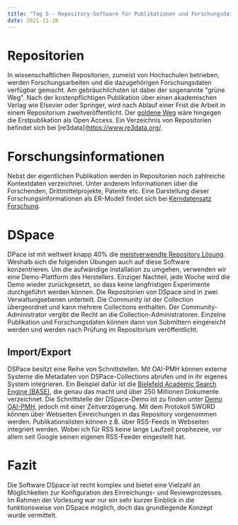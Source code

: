 ```yaml
---
title: "Tag 5 - Repository-Software für Publikationen und Forschungsdatenn"
date: 2021-11-18
---
```



# Repositorien
In wissenschaftlichen Repositorien, zumeist von Hochschulen betrieben, werden Forschungsarbeiten und die dazugehörigen Forschungsdaten verfügbar gemacht. Am gebräuchlichsten ist dabei der sogenannte "grüne Weg". Nach der kostenpflichtigen Publikation über einen akademischen Verlag wie Elsevier oder Springer, wird nach Ablauf einer Frist die Arbeit in einem Repositorium zweitveröffentlicht. Der [goldene Weg](https://www.hbz.uzh.ch/de/open-access-und-open-science/grundlagen-hintergruende/oa-grundlagen/goldener-gruener-weg-zu-OA.html) wäre hingegen die Erstpublikation als Open Access. 
Ein Verzeichnis von Repositorien befindet sich bei [re3data](https://www.re3data.org/. 

# Forschungsinformationen
Nebst der eigentlichen Publikation werden in Repositorien noch zahlreiche Kontextdaten verzeichnet. Unter anderem Informationen über die Forschenden, Drittmittelprojekte, Patente etc. Eine Darstellung dieser Forschungsinformationen als ER-Modell findet sich bei [Kerndatensatz Forschung](https://kerndatensatz-forschung.de/version1/technisches_datenmodell/ER-Modell.html).

# DSpace
DPace ist mit weltweit knapp 40% die [meistverwendte Repository Lösung](https://v2.sherpa.ac.uk/view/repository_visualisations/1.html). Weshalb sich die folgenden Übungen auch auf diese Software konzentrieren. Um die aufwändige Installation zu umgehen, verwenden wir eine Demo-Plattform des Herstellers. Einziger Nachteil, jede Woche wird die Demo wieder zurückgesetzt, so dass keine langfristigen Experimente durchgeführt werden können.
Die Repositorien von DSpace sind in zwei Verwaltungsebenen unterteilt. Die Community ist der Collection übergeordnet und kann mehrere Collections enthalten. Der Community-Administrator vergibt die Recht an die Collection-Administratoren. Einzelne Publikation und Forschungsdaten können dann von Submittern eingereicht werden und werden nach Prüfung im Repositorium veröffentlicht.

## Import/Export
DSPace besitzt eine Reihe von Schnittstellen. Mit OAI-PMH können externe Systeme die Metadaten von DSPace-Collections abrufen und in ihr eigenes System integrieren. Ein Beispiel dafür ist die [Bielefeld Academic Search Engine (BASE)](https://www.base-search.net/), die genau das macht und über 250 Millionen Dokumente verzeichnet.
Die Schnittstelle der DSpace-Demo ist zu finden unter [Demo OAI-PMH](http://demo.dspace.org/oai/request?verb=ListSets), jedoch mit einer Zeitverzögerung.
Mit dem Protokoll SWORD können über Webseiten Einreichungen in das Repository vorgenommen werden. Publikationslisten können z.B. über RSS-Feeds in Webseiten integriert werden. Wobei ich für RSS keine lange Laufzeit prophezeie, vor allem seit Google seinen eigenen RSS-Feeder eingestellt hat.

# Fazit
Die Software DSpace ist recht komplex und bietet eine Vielzahl an Möglichkeiten zur Konfiguration des Einreichungs- und Reviewprozesses. Im Rahmen der Vorlesung war nur ein sehr kurzer Einblick in die funktionsweise von DSpace möglich, doch das grundlegende Konzept wurde vermittelt. 
